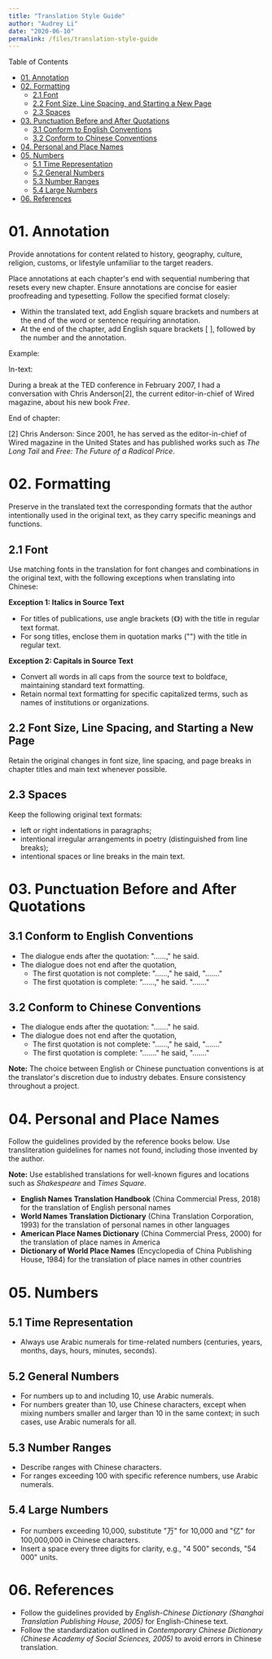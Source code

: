 ```yaml
---
title: "Translation Style Guide"
author: "Audrey Li"
date: "2020-06-10" 
permalink: /files/translation-style-guide
---
```


Table of Contents
- [01. Annotation](#01-annotation)
- [02. Formatting](#02-formatting)
  - [2.1 Font](#21-font)
  - [2.2 Font Size, Line Spacing, and Starting a New Page](#22-font-size-line-spacing-and-starting-a-new-page)
  - [2.3 Spaces](#23-spaces)
- [03. Punctuation Before and After Quotations](#03-punctuation-before-and-after-quotations)
  - [3.1 Conform to English Conventions](#31-conform-to-english-conventions)
  - [3.2 Conform to Chinese Conventions](#32-conform-to-chinese-conventions)
- [04. Personal and Place Names](#04-personal-and-place-names)
- [05. Numbers](#05-numbers)
  - [5.1 Time Representation](#51-time-representation)
  - [5.2 General Numbers](#52-general-numbers)
  - [5.3 Number Ranges](#53-number-ranges)
  - [5.4 Large Numbers](#54-large-numbers)
- [06. References](#06-references)

# 01. Annotation
Provide annotations for content related to history, geography, culture, religion, customs, or lifestyle unfamiliar to the target readers.

Place annotations at each chapter's end with sequential numbering that resets every new chapter. Ensure annotations are concise for easier proofreading and typesetting. Follow the specified format closely:
- Within the translated text, add English square brackets and numbers at the end of the word or sentence requiring annotation. 
- At the end of the chapter, add English square brackets [ ], followed by the number and the annotation.

Example:

In-text:

During a break at the TED conference in February 2007, I had a conversation with Chris Anderson[2], the current editor-in-chief of Wired magazine, about his new book *Free*.

End of chapter:

[2] Chris Anderson: Since 2001, he has served as the editor-in-chief of Wired magazine in the United States and has published works such as *The Long Tail* and *Free: The Future of a Radical Price*.

# 02. Formatting
Preserve in the translated text the corresponding formats that the author intentionally used in the original text, as they carry specific meanings and functions. 
## 2.1 Font
Use matching fonts in the translation for font changes and combinations in the original text, with the following exceptions when translating into Chinese:

**Exception 1: Italics in Source Text**
- For titles of publications, use angle brackets (《》) with the title in regular text format.
- For song titles, enclose them in quotation marks ("") with the title in regular text. 

**Exception 2: Capitals in Source Text**
- Convert all words in all caps from the source text to boldface, maintaining standard text formatting.
- Retain normal text formatting for specific capitalized terms, such as names of institutions or organizations.

## 2.2 Font Size, Line Spacing, and Starting a New Page
Retain the original changes in font size, line spacing, and page breaks in chapter titles and main text whenever possible.
## 2.3 Spaces
Keep the following original text formats:
- left or right indentations in paragraphs;
- intentional irregular arrangements in poetry (distinguished from line breaks);
- intentional spaces or line breaks in the main text.

# 03. Punctuation Before and After Quotations
## 3.1 Conform to English Conventions
- The dialogue ends after the quotation: "……," he said.
- The dialogue does not end after the quotation,
  - The first quotation is not complete: "……," he said, "……."
  - The first quotation is complete: "……," he said. "……."
## 3.2 Conform to Chinese Conventions
- The dialogue ends after the quotation: "……." he said.
- The dialogue does not end after the quotation,
  - The first quotation is not complete: "……," he said, "……."
  - The first quotation is complete: "……." he said, "……."

**Note:** The choice between English or Chinese punctuation conventions is at the translator's discretion due to industry debates. Ensure consistency throughout a project.

# 04. Personal and Place Names
Follow the guidelines provided by the reference books below. Use transliteration guidelines for names not found, including those invented by the author.

**Note:** Use established translations for well-known figures and locations such as *Shakespeare* and *Times Square*.

- **English Names Translation Handbook** (China Commercial Press, 2018) for the translation of English personal names 
- **World Names Translation Dictionary** (China Translation Corporation, 1993) for the translation of personal names in other languages
- **American Place Names Dictionary** (China Commercial Press, 2000) for the translation of place names in America
- **Dictionary of World Place Names** (Encyclopedia of China Publishing House, 1984) for the translation of place names in other countries 

# 05. Numbers
## 5.1 Time Representation
- Always use Arabic numerals for time-related numbers (centuries, years, months, days, hours, minutes, seconds).
## 5.2 General Numbers
- For numbers up to and including 10, use Arabic numerals.
- For numbers greater than 10, use Chinese characters, except when mixing numbers smaller and larger than 10 in the same context; in such cases, use Arabic numerals for all.
## 5.3 Number Ranges
- Describe ranges with Chinese characters.
- For ranges exceeding 100 with specific reference numbers, use Arabic numerals.
## 5.4 Large Numbers
- For numbers exceeding 10,000, substitute "万" for 10,000 and "亿" for 100,000,000 in Chinese characters.
- Insert a space every three digits for clarity, e.g., "4 500" seconds, "54 000" units.

# 06. References
- Follow the guidelines provided by *English-Chinese Dictionary (Shanghai Translation Publishing House, 2005)* for English-Chinese text. 
- Follow the standardization outlined in *Contemporary Chinese Dictionary (Chinese Academy of Social Sciences, 2005)* to avoid errors in Chinese translation. 

